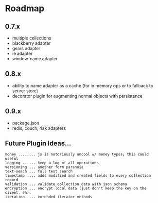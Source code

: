 Roadmap
===

0.7.x
---

- multiple collections
- blackberry adapter
- gears adapter
- ie adapter
- window-name adapter

0.8.x
---

- ability to name adapter as a cache (for in memory ops or to fallback to server store)
- decorator plugin for augmenting normal objects with persistence

0.9.x
---

- package.json
- redis, couch, riak adapters


Future Plugin Ideas...
---

    money ........ js is notoriously uncool w/ money types; this could useful
    logging ...... keep a log of all operations
    versioning ... another form paranoia
    text-seach ... full text search
    timestamp .... adds modified and created fields to every collection record
    validation ... validate collection data with json schema
    encryption ... encrypt local data (just don't keep the key on the client, eh).
    iteration .... extended iterator methods


